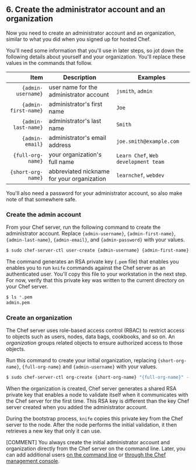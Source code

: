 ## 6. Create the administrator account and an organization

Now you need to create an administrator account and an organization, similar to what you did when you signed up for hosted Chef.

You'll need some information that you'll use in later steps, so jot down the following details about yourself and your organization. You'll replace these values in the commands that follow.

| Item                 | Description |    Examples |
|-----------------------------------:|-------------|----------|
| `{admin-username}`   | user name for the administrator account | `jsmith`, `admin` |
| `{admin-first-name}` | administrator's first name | `Joe` |
| `{admin-last-name}`  | administrator's last name | `Smith` |
| `{admin-email}`      | administrator's email address | `joe.smith@example.com` |
| `{full-org-name}`    | your organization's full name | `Learn Chef`, `Web development team` |
| `{short-org-name}`   | abbreviated nickname for your organization | `learnchef`, `webdev` |

You'll also need a password for your administrator account, so also make note of that somewhere safe.

### Create the admin account

From your Chef server, run the following command to create the administrator account. Replace `{admin-username}`, `{admin-first-name}`, `{admin-last-name}`, `{admin-email}`, and `{admin-password}` with your values.

```bash
$ sudo chef-server-ctl user-create {admin-username} {admin-first-name} {admin-last-name} {admin-email} {admin-password} --filename {admin-username}.pem
```

The command generates an RSA private key (<code class="file-path">.pem</code> file) that enables you enables you to run `knife` commands against the Chef server as an authenticated user. You'll copy this file to your workstation in the next step. For now, verify that this private key was written to the current directory on your Chef server.

```bash
$ ls *.pem
admin.pem
```

### Create an organization

The Chef server uses role-based access control (RBAC) to restrict access to objects such as users, nodes, data bags, cookbooks, and so on. An _organization_ groups related objects to ensure authorized access to those objects.

Run this command to create your initial organization, replacing `{short-org-name}`, `{full-org-name}` and `{admin-username}` with your values.

```bash
$ sudo chef-server-ctl org-create {short-org-name} "{full-org-name}" --association {admin-username}
```

When the organization is created, Chef server generates a shared RSA private key that enables a node to validate itself when it communicates with the Chef server for the first time. This RSA key is different than the key Chef server created when you added the administrator account.

During the bootstrap process, `knife` copies this private key from the Chef server to the node. After the node performs the initial validation, it then retrieves a new key that only it can use.

[COMMENT] You always create the initial administrator account and organization directly from the Chef server on the command line. Later, you can add additional users [on the command line](https://docs.chef.io/server_orgs.html) or [through the Chef management console](https://docs.chef.io/manage.html#admin).
